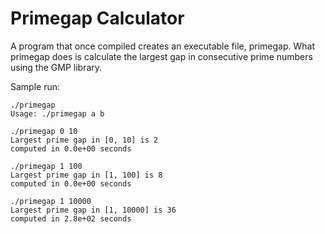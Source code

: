 # Primegap Calculator

A program that once compiled creates an executable file, primegap. What primegap does is calculate the largest gap in consecutive prime numbers using the GMP library.

Sample run:

    ./primegap
    Usage: ./primegap a b

    ./primegap 0 10
    Largest prime gap in [0, 10] is 2
    computed in 0.0e+00 seconds

    ./primegap 1 100
    Largest prime gap in [1, 100] is 8
    computed in 0.0e+00 seconds

    ./primegap 1 10000
    Largest prime gap in [1, 10000] is 36
    computed in 2.8e+02 seconds
